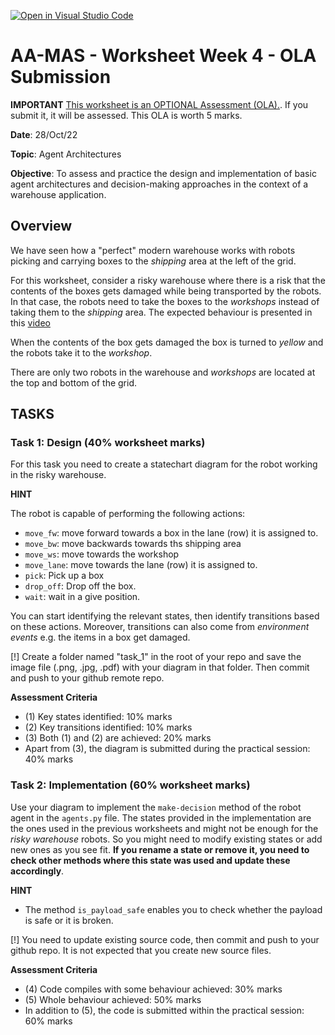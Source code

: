 [![Open in Visual Studio Code](https://classroom.github.com/assets/open-in-vscode-c66648af7eb3fe8bc4f294546bfd86ef473780cde1dea487d3c4ff354943c9ae.svg)](https://classroom.github.com/online_ide?assignment_repo_id=9112942&assignment_repo_type=AssignmentRepo)
# AA-MAS - Worksheet Week 4 - OLA Submission

**IMPORTANT** <u>This worksheet is an OPTIONAL Assessment (OLA).</u>. If you submit it, it will be assessed. This OLA is worth 5 marks.

**Date**: 28/Oct/22
 
**Topic**: Agent Architectures 

**Objective**: To assess and practice the design and implementation of basic agent architectures and decision-making approaches in the context of a warehouse application.

## Overview

We have seen how a "perfect" modern warehouse works with robots picking and carrying boxes to the *shipping* area at the left of the grid. 

For this worksheet, consider a risky warehouse where there is a risk that the contents of the boxes gets damaged while being transported by the robots. In that case, the robots need to take the boxes to the *workshops* instead of taking them to the *shipping* area. The expected behaviour is presented in this [video](risky-warehouse.mp4)

When the contents of the box gets damaged the box is turned to *yellow* and the robots take it to the *workshop*.

There are only two robots in the warehouse and *workshops* are located at the top and bottom of the grid. 

## **TASKS**

### Task 1:  Design (40% worksheet marks)

For this task you need to create a statechart diagram for the robot working in the risky warehouse. 

**HINT**

The robot is capable of performing the following actions:

* `move_fw`: move forward towards a box in the lane (row) it is assigned to.
* `move_bw`: move backwards towards ths shipping area
* `move_ws`: move towards the workshop
* `move_lane`: move towards the lane (row) it is assigned to.
* `pick`: Pick up a box
* `drop_off`: Drop off the box.
* `wait`: wait in a give position.

You can start identifying the relevant states, then identify transitions based on these actions. Moreover, transitions can also come from *environment events* e.g. the items in a box get damaged.

[!] Create a folder named "task_1" in the root of your repo and save the image file (.png, .jpg, .pdf) with your diagram in that folder. Then commit and push to your github remote repo.

**Assessment Criteria**

* (1) Key states identified: 10% marks
* (2) Key transitions identified: 10% marks
* (3) Both (1) and (2) are achieved: 20% marks
* Apart from (3), the diagram is submitted during the practical session: 40% marks

### Task 2: Implementation (60% worksheet marks)

Use your diagram to implement the `make-decision` method of the robot agent in the `agents.py` file. The states provided in the implementation are the ones used in the previous worksheets and might not be enough for the *risky warehouse* robots. So you might need to modify existing states or add new ones as you see fit. **If you rename a state or remove it, you need to check other methods where this state was used and update these accordingly**.

**HINT**

* The method `is_payload_safe` enables you to check whether the payload is safe or it is broken.

[!] You need to update existing source code, then commit and push to your github repo. It is not expected that you create new source files.

**Assessment Criteria**

* (4) Code compiles with some behaviour achieved: 30% marks
* (5) Whole behaviour achieved: 50% marks
* In addition to (5), the code is submitted within the practical session: 60% marks

